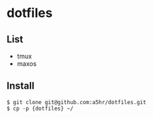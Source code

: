 # dotfiles

## List

* tmux
* maxos

## Install

```
$ git clone git@github.com:a5hr/dotfiles.git
$ cp -p {dotfiles} ~/
```
